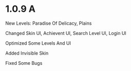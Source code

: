 # 1.0.9 A

New Levels: Paradise Of Delicacy, Plains

Changed Skin UI, Achievent UI, Search Level UI, Login UI

Optimized Some Levels And UI

Added Invisible Skin

Fixed Some Bugs
